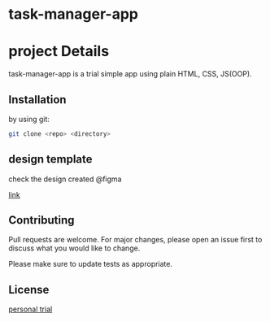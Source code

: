# task-manager-app
# project Details

task-manager-app is a trial simple app using plain HTML, CSS, JS(OOP).

## Installation

by using git:

```bash
git clone <repo> <directory>
```

## design template

check the design created  @figma 

[link](https://www.figma.com/file/T9hIi0FSbJeHoUY5X3PgYZ/Untitled)


## Contributing
Pull requests are welcome. For major changes, please open an issue first to discuss what you would like to change.

Please make sure to update tests as appropriate.

## License
[personal trial](https://choosealicense.com/licenses/mit/)
